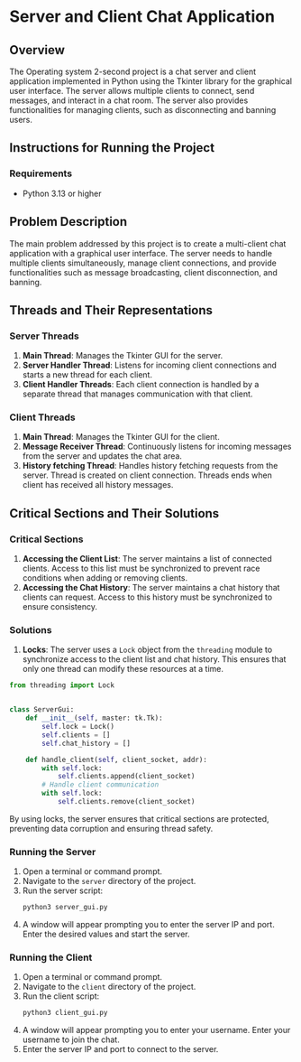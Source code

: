 # Server and Client Chat Application

## Overview

The Operating system 2-second project is a chat server and client application implemented in Python using the Tkinter library for the
graphical user interface. The server allows multiple clients to connect, send messages, and interact in a chat room. The
server also provides functionalities for managing clients, such as disconnecting and banning users.

## Instructions for Running the Project

### Requirements

- Python 3.13 or higher

## Problem Description

The main problem addressed by this project is to create a multi-client chat application with a graphical user interface.
The server needs to handle multiple clients simultaneously, manage client connections, and provide functionalities such
as message broadcasting, client disconnection, and banning.

## Threads and Their Representations

### Server Threads

1. **Main Thread**: Manages the Tkinter GUI for the server.
2. **Server Handler Thread**: Listens for incoming client connections and starts a new thread for each client.
3. **Client Handler Threads**: Each client connection is handled by a separate thread that manages communication with
   that client.

### Client Threads

1. **Main Thread**: Manages the Tkinter GUI for the client.
2. **Message Receiver Thread**: Continuously listens for incoming messages from the server and updates the chat area.
3. **History fetching Thread**: Handles history fetching requests from the server. Thread is created on client
   connection. Threads ends when client has received all history messages.

## Critical Sections and Their Solutions

### Critical Sections

1. **Accessing the Client List**: The server maintains a list of connected clients. Access to this list must be
   synchronized to prevent race conditions when adding or removing clients.
2. **Accessing the Chat History**: The server maintains a chat history that clients can request. Access to this history
   must be synchronized to ensure consistency.

### Solutions

1. **Locks**: The server uses a `Lock` object from the `threading` module to synchronize access to the client list and
   chat history. This ensures that only one thread can modify these resources at a time.

```python
from threading import Lock


class ServerGui:
    def __init__(self, master: tk.Tk):
        self.lock = Lock()
        self.clients = []
        self.chat_history = []

    def handle_client(self, client_socket, addr):
        with self.lock:
            self.clients.append(client_socket)
        # Handle client communication
        with self.lock:
            self.clients.remove(client_socket)
```

By using locks, the server ensures that critical sections are protected, preventing data corruption and ensuring thread
safety.

### Running the Server

1. Open a terminal or command prompt.
2. Navigate to the `server` directory of the project.
3. Run the server script:
   ```sh
   python3 server_gui.py
   ```
4. A window will appear prompting you to enter the server IP and port. Enter the desired values and start the server.

### Running the Client

1. Open a terminal or command prompt.
2. Navigate to the `client` directory of the project.
3. Run the client script:
   ```sh
   python3 client_gui.py
   ```
4. A window will appear prompting you to enter your username. Enter your username to join the chat.
5. Enter the server IP and port to connect to the server.
